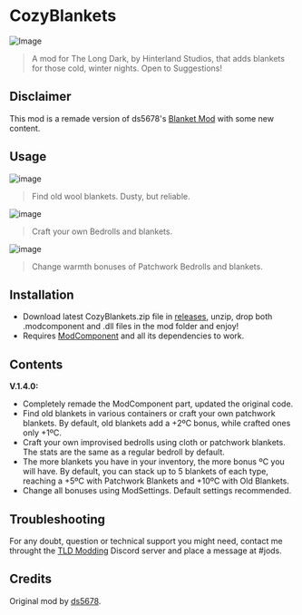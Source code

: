 # CozyBlankets

![Image](https://github.com/Jods-Its/CozyBlankets/blob/main/IMGs/screen_89b87c48-52d1-4b13-a6a7-cc4e3a9f1f05_hi.png)

> A mod for The Long Dark, by Hinterland Studios, that adds blankets for those cold, winter nights. Open to Suggestions!

## Disclaimer

This mod is a remade version of ds5678's [Blanket Mod](https://github.com/ds5678/BlanketMod) with some new content.

## Usage

![image](https://github.com/Jods-Its/CozyBlankets/blob/main/IMGs/20230621123659_1.jpg)

> Find old wool blankets. Dusty, but reliable.

![image](https://github.com/Jods-Its/CozyBlankets/blob/main/IMGs/20230621123756_1.jpg)

> Craft your own Bedrolls and blankets.

![image](https://github.com/Jods-Its/CozyBlankets/blob/main/IMGs/20230621123938_1.jpg)

> Change warmth bonuses of Patchwork Bedrolls and blankets.

## Installation
* Download latest CozyBlankets.zip file in [releases](https://github.com/Jods-Its/CozyBlankets/releases), unzip, drop both .modcomponent and .dll files in the mod folder and enjoy!
* Requires [ModComponent](https://github.com/dommrogers/ModComponent) and all its dependencies to work.

## Contents 

**V.1.4.0:**
* Completely remade the ModComponent part, updated the original code.
* Find old blankets in various containers or craft your own patchwork blankets. By default, old blankets add a +2ºC bonus, while crafted ones only +1ºC.
* Craft your own improvised bedrolls using cloth or patchwork blankets. The stats are the same as a regular bedroll by default.
* The more blankets you have in your inventory, the more bonus ºC you will have. By default, you can stack up to 5 blankets of each type, reaching a +5ºC with Patchwork Blankets and +10ºC with Old Blankets.
* Change all bonuses using ModSettings. Default settings recommended.

## Troubleshooting

For any doubt, question or technical support you might need, contact me throught the [TLD Modding](https://discord.com/invite/nb2jQez) Discord server and place a message at #jods.

## Credits

Original mod by [ds5678](https://github.com/ds5678).
